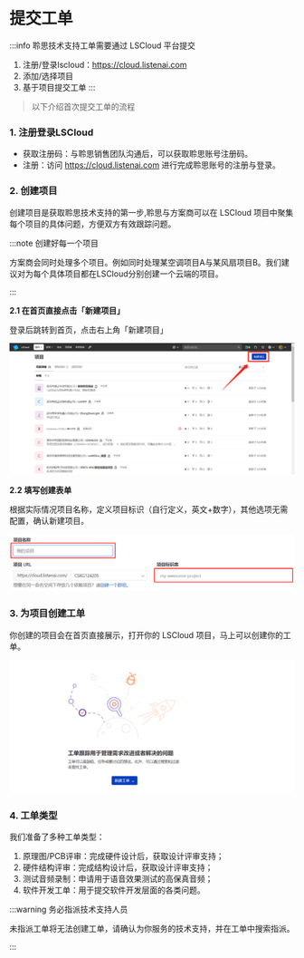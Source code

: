 

# 提交工单

:::info 聆思技术支持工单需要通过 LSCloud 平台提交
1. 注册/登录lscloud：https://cloud.listenai.com
2. 添加/选择项目
3. 基于项目提交工单
:::

> 以下介绍首次提交工单的流程

### 1. 注册登录LSCloud

- 获取注册码：与聆思销售团队沟通后，可以获取聆思账号注册码。
- 注册：访问 https://cloud.listenai.com 进行完成聆思账号的注册与登录。

### 2. 创建项目

创建项目是获取聆思技术支持的第一步,聆思与方案商可以在 LSCloud 项目中聚集每个项目的具体问题，方便双方有效跟踪问题。

:::note
创建好每一个项目

方案商会同时处理多个项目。例如同时处理某空调项目A与某风扇项目B。我们建议对为每个具体项目都在LSCloud分别创建一个云端的项目。

:::

**2.1 在首页直接点击「新建项目」**

登录后跳转到首页，点击右上角「新建项目」

![](./files/16111712159428.png)


**2.2 填写创建表单**

根据实际情况项目名称，定义项目标识（自行定义，英文+数字），其他选项无需配置，确认新建项目。

![](./files/20210121033837.png)

### 3. 为项目创建工单

你创建的项目会在首页直接展示，打开你的 LSCloud 项目，马上可以创建你的工单。

![](./files/20210121034824.png)

### 4. 工单类型

我们准备了多种工单类型：
1. 原理图/PCB评审：完成硬件设计后，获取设计评审支持；
2. 硬件结构评审：完成结构设计后，获取设计评审支持；
3. 测试音频录制：申请用于语音效果测试的高保真音频；
4. 软件开发工单：用于提交软件开发层面的各类问题。

:::warning 务必指派技术支持人员

未指派工单将无法创建工单，请确认为你服务的技术支持，并在工单中搜索指派。

:::
